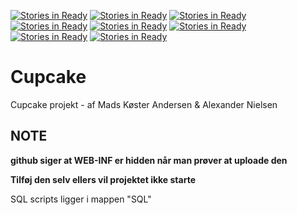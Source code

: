 [![Stories in Ready](https://badge.waffle.io/ZURASTA/cupcake.png?label=ready&title=Ready)](https://waffle.io/ZURASTA/cupcake?utm_source=badge)
[![Stories in Ready](https://badge.waffle.io/ZURASTA/cupcake.png?label=ready&title=Ready)](https://waffle.io/ZURASTA/cupcake?utm_source=badge)
[![Stories in Ready](https://badge.waffle.io/ZURASTA/cupcake.png?label=ready&title=Ready)](https://waffle.io/ZURASTA/cupcake?utm_source=badge)
[![Stories in Ready](https://badge.waffle.io/ZURASTA/cupcake.png?label=ready&title=Ready)](https://waffle.io/ZURASTA/cupcake?utm_source=badge)
[![Stories in Ready](https://badge.waffle.io/ZURASTA/cupcake.png?label=ready&title=Ready)](https://waffle.io/ZURASTA/cupcake?utm_source=badge)
[![Stories in Ready](https://badge.waffle.io/ZURASTA/cupcake.png?label=ready&title=Ready)](https://waffle.io/ZURASTA/cupcake?utm_source=badge)
[![Stories in Ready](https://badge.waffle.io/ZURASTA/cupcake.png?label=ready&title=Ready)](https://waffle.io/ZURASTA/cupcake?utm_source=badge)
[![Stories in Ready](https://badge.waffle.io/cph-an178/Cupcake.png?label=ready&title=Ready)](https://waffle.io/cph-an178/Cupcake)
# Cupcake
Cupcake projekt - af Mads Køster Andersen &amp; Alexander Nielsen

## NOTE

**github siger at WEB-INF er hidden når man prøver at uploade den**

__Tilføj den selv ellers vil projektet ikke starte__ 

SQL scripts ligger i mappen "SQL"
